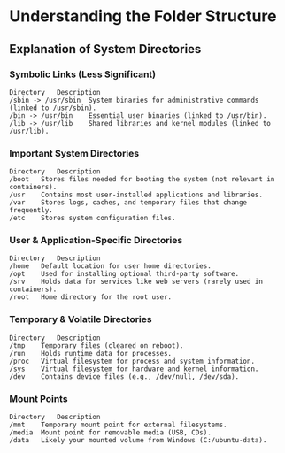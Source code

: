 # Understanding the Folder Structure
## Explanation of System Directories
### Symbolic Links (Less Significant)

```
Directory	Description
/sbin -> /usr/sbin	System binaries for administrative commands (linked to /usr/sbin).
/bin -> /usr/bin	Essential user binaries (linked to /usr/bin).
/lib -> /usr/lib	Shared libraries and kernel modules (linked to /usr/lib).
```
### Important System Directories
```
Directory	Description
/boot	Stores files needed for booting the system (not relevant in containers).
/usr	Contains most user-installed applications and libraries.
/var	Stores logs, caches, and temporary files that change frequently.
/etc	Stores system configuration files.
```
### User & Application-Specific Directories
```
Directory	Description
/home	Default location for user home directories.
/opt	Used for installing optional third-party software.
/srv	Holds data for services like web servers (rarely used in containers).
/root	Home directory for the root user.
```
### Temporary & Volatile Directories
```
Directory	Description
/tmp	Temporary files (cleared on reboot).
/run	Holds runtime data for processes.
/proc	Virtual filesystem for process and system information.
/sys	Virtual filesystem for hardware and kernel information.
/dev	Contains device files (e.g., /dev/null, /dev/sda).
```
### Mount Points
```
Directory	Description
/mnt	Temporary mount point for external filesystems.
/media	Mount point for removable media (USB, CDs).
/data	Likely your mounted volume from Windows (C:/ubuntu-data).
```
